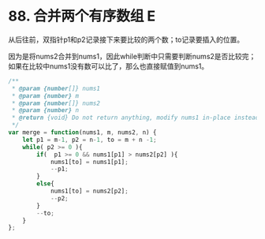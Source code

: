 # 88. 合并两个有序数组 E

从后往前，双指针p1和p2记录接下来要比较的两个数；to记录要插入的位置。

因为是将nums2合并到nums1，因此while判断中只需要判断nums2是否比较完；如果在比较中nums1没有数可以比了，那么也直接赋值到nums1。

```js
/**
 * @param {number[]} nums1
 * @param {number} m
 * @param {number[]} nums2
 * @param {number} n
 * @return {void} Do not return anything, modify nums1 in-place instead.
 */
var merge = function(nums1, m, nums2, n) {
    let p1 = m-1, p2 = n-1, to = m + n -1;
    while( p2 >= 0 ){
        if(  p1 >= 0 && nums1[p1] > nums2[p2] ){
            nums1[to] = nums1[p1];
            --p1;
        }
        else{
            nums1[to] = nums2[p2];
            --p2;
        }
        --to;
    }
};
```

